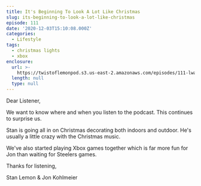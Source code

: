 ```yaml
---
title: It's Beginning To Look A Lot Like Christmas
slug: its-beginning-to-look-a-lot-like-christmas
episode: 111
date: '2020-12-03T15:10:08.000Z'
categories:
  - Lifestyle
tags:
  - christmas lights
  - xbox
enclosure:
  url: >-
    https://twistoflemonpod.s3.us-east-2.amazonaws.com/episodes/111-lwatol-20201203.mp3
  length: null
  type: null
---
```


Dear Listener,

We want to know where and when you listen to the podcast. This continues to surprise us.

Stan is going all in on Christmas decorating both indoors and outdoor. He's usually a little crazy with the Christmas music.

We've also started playing Xbox games together which is far more fun for Jon than waiting for Steelers games.

Thanks for listening,

Stan Lemon & Jon Kohlmeier
